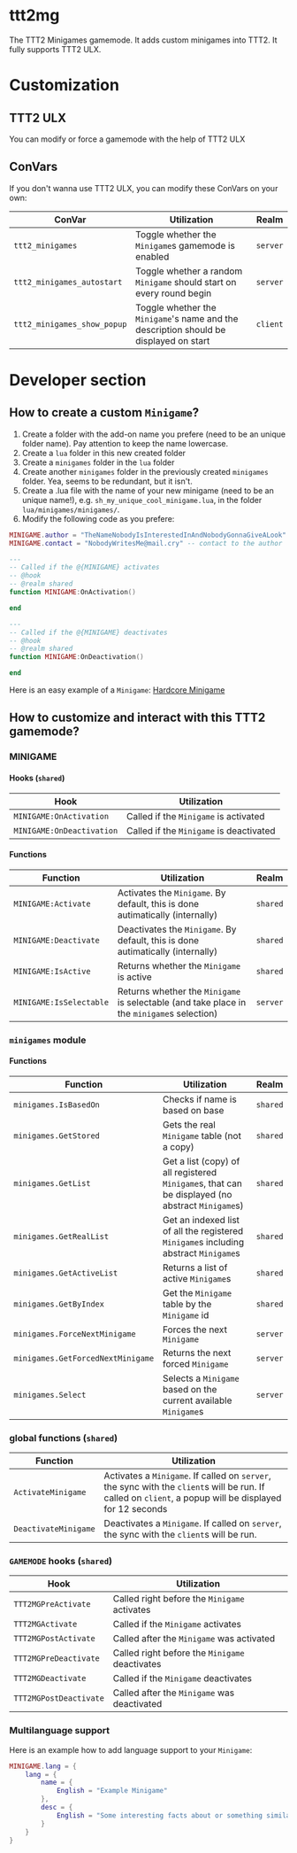 # ttt2mg
The TTT2 Minigames gamemode. It adds custom minigames into TTT2. It fully supports TTT2 ULX.

# Customization
## TTT2 ULX
You can modify or force a gamemode with the help of TTT2 ULX

## ConVars
If you don't wanna use TTT2 ULX, you can modify these ConVars on your own:

ConVar | Utilization | Realm
--- | --- | ---
`ttt2_minigames` | Toggle whether the `Minigame`s gamemode is enabled | `server`
`ttt2_minigames_autostart` | Toggle whether a random `Minigame` should start on every round begin | `server`
`ttt2_minigames_show_popup` | Toggle whether the `Minigame`'s name and the description should be displayed on start | `client`

# Developer section
## How to create a custom `Minigame`?

1. Create a folder with the add-on name you prefere (need to be an unique folder name). Pay attention to keep the name lowercase.
2. Create a `lua` folder in this new created folder
3. Create a `minigames` folder in the `lua` folder
4. Create another `minigames` folder in the previously created `minigames` folder. Yea, seems to be redundant, but it isn't.
5. Create a .lua file with the name of your new minigame (need to be an unique name!), e.g. `sh_my_unique_cool_minigame.lua`, in the folder `lua/minigames/minigames/`.
6. Modify the following code as you prefere:

```lua
MINIGAME.author = "TheNameNobodyIsInterestedInAndNobodyGonnaGiveALook" -- author
MINIGAME.contact = "NobodyWritesMe@mail.cry" -- contact to the author

---
-- Called if the @{MINIGAME} activates
-- @hook
-- @realm shared
function MINIGAME:OnActivation()

end

---
-- Called if the @{MINIGAME} deactivates
-- @hook
-- @realm shared
function MINIGAME:OnDeactivation()

end
```

Here is an easy example of a `Minigame`: [Hardcore Minigame](https://github.com/TTT-2/ttt2mg/tree/master/lua/minigames/minigames)

## How to customize and interact with this TTT2 gamemode?

### MINIGAME
#### Hooks (**`shared`**)
Hook | Utilization
--- | ---
`MINIGAME:OnActivation` | Called if the `Minigame` is activated
`MINIGAME:OnDeactivation` | Called if the `Minigame` is deactivated

#### Functions
Function | Utilization | Realm
--- | --- | ---
`MINIGAME:Activate` | Activates the `Minigame`. By default, this is done autimatically (internally) | `shared`
`MINIGAME:Deactivate` | Deactivates the `Minigame`. By default, this is done autimatically (internally) | `shared`
`MINIGAME:IsActive` | Returns whether the `Minigame` is active | `shared`
`MINIGAME:IsSelectable` | Returns whether the `Minigame` is selectable (and take place in the `minigame`s selection) | `server`

### `minigames` module
#### Functions
Function | Utilization | Realm
--- | --- | ---
`minigames.IsBasedOn` | Checks if name is based on base | `shared`
`minigames.GetStored` | Gets the real `Minigame` table (not a copy) | `shared`
`minigames.GetList` | Get a list (copy) of all registered `Minigame`s, that can be displayed (no abstract `Minigame`s) | `shared`
`minigames.GetRealList`| Get an indexed list of all the registered `Minigame`s including abstract `Minigame`s | `shared`
`minigames.GetActiveList`| Returns a list of active `Minigame`s | `shared`
`minigames.GetByIndex` | Get the `Minigame` table by the `Minigame` id | `shared`
`minigames.ForceNextMinigame` | Forces the next `Minigame` | `server`
`minigames.GetForcedNextMinigame`| Returns the next forced `Minigame` | `server`
`minigames.Select`| Selects a `Minigame` based on the current available `Minigame`s | `server`

### global functions (**`shared`**)
Function | Utilization
--- | ---
`ActivateMinigame` | Activates a `Minigame`. If called on `server`, the sync with the `client`s will be run. If called on `client`, a popup will be displayed for 12 seconds
`DeactivateMinigame` | Deactivates a `Minigame`. If called on `server`, the sync with the `client`s will be run.

### `GAMEMODE` hooks (**`shared`**)
Hook | Utilization
--- | ---
`TTT2MGPreActivate`| Called right before the `Minigame` activates
`TTT2MGActivate` | Called if the `Minigame` activates
`TTT2MGPostActivate` | Called after the `Minigame` was activated
`TTT2MGPreDeactivate`| Called right before the `Minigame` deactivates
`TTT2MGDeactivate` | Called if the `Minigame` deactivates
`TTT2MGPostDeactivate` | Called after the `Minigame` was deactivated

### Multilanguage support
Here is an example how to add language support to your `Minigame`:

```lua
MINIGAME.lang = {
	lang = {
		name = {
			English = "Example Minigame"
		},
		desc = {
			English = "Some interesting facts about or something similar."
		}
	}
}
```